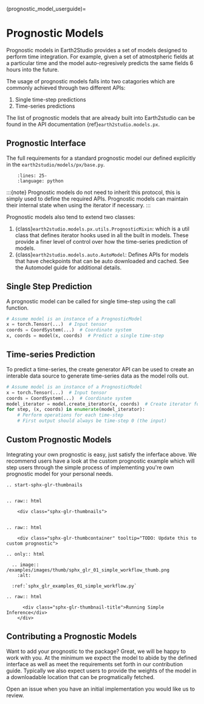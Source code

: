 (prognostic_model_userguide)=

# Prognostic Models

Prognostic models in Earth2Studio provides a set of models designed to perform time
integration. For example, given a set of atmostpheric fields at a particular time and
the model auto-regresively predicts the same fields 6 hours into the future.

The usage of prognostic models falls into two catagories which are commonly achieved
through two different APIs:

1. Single time-step predictions
2. Time-series predictions

The list of prognostic models that are already built into Earth2studio can be found in
the API documentation {ref}`earth2studio.models.px`.

## Prognostic Interface

The full requirements for a standard prognostic model our defined explicitly in the
`earth2studio/models/px/base.py`.

```{literalinclude} ../../../earth2studio/models/px/base.py
    :lines: 25-
    :language: python
```

:::{note}
Prognostic models do not need to inherit this protocol, this is simply used to define
the required APIs. Prognostic models can maintain their internal state when using the
iterator if necessary.
:::

Prognostic models also tend to extend two classes:

1. {class}`earth2studio.models.px.utils.PrognosticMixin`: which is a util class that
defines iterator hooks used in all the built in models. These provide a finer level
of control over how the time-series prediction of models.
2. {class}`earth2studio.models.auto.AutoModel`: Defines APIs for models that have
checkpoints that can be auto downloaded and cached. See the Automodel guide for
additional details.

## Single Step Prediction

A prognostic model can be called for single time-step using the call function.

```python
# Assume model is an instance of a PrognosticModel
x = torch.Tensor(...)  # Input tensor
coords = CoordSystem(...)  # Coordinate system
x, coords = model(x, coords)  # Predict a single time-step
```

## Time-series Prediction

To predict a time-series, the create generator API can be used to create an interable
data source to generate time-series data as the model rolls out.

```python
# Assume model is an instance of a PrognosticModel
x = torch.Tensor(...)  # Input tensor
coords = CoordSystem(...)  # Coordinate system
model_iterator = model.create_iterator(x, coords)  # Create iterator for time integration
for step, (x, coords) in enumerate(model_iterator):
    # Perform operations for each time-step
    # First output should always be time-step 0 (the input)
```

## Custom Prognostic Models

Integrating your own prognostic is easy, just satisfy the inferface above.
We recommend users have a look at the custom prognostic example which will step users
through the simple process of implementing you're own prognostic model for your personal
needs.

```{eval-rst}
.. start-sphx-glr-thumbnails


.. raw:: html

    <div class="sphx-glr-thumbnails">


.. raw:: html

    <div class="sphx-glr-thumbcontainer" tooltip="TODO: Update this to custom prognostic">

.. only:: html

  .. image:: /examples/images/thumb/sphx_glr_01_simple_workflow_thumb.png
    :alt:

  :ref:`sphx_glr_examples_01_simple_workflow.py`

.. raw:: html

      <div class="sphx-glr-thumbnail-title">Running Simple Inference</div>
    </div>
```

## Contributing a Prognostic Models

Want to add your prognostic to the package? Great, we will be happy to work with you.
At the minimum we expect the model to abide by the defined interface as well as meet
the requirements set forth in our contribution guide. Typically we also expect users
to provide the weights of the model in a downloadable location that can be progmatically
fetched.

Open an issue when you have an initial implementation you would like us to review.
